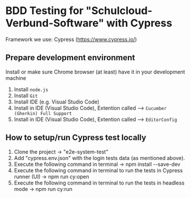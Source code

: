 # BDD Testing for "Schulcloud-Verbund-Software" with Cypress

Framework we use: Cypress (<https://www.cypress.io/>)

## Prepare development environment

Install or make sure Chrome browser (at least) have it in your development machine
1) Install `node.js`
2) Install `Git`
3) Install IDE (e.g. Visual Studio Code)
4) Install in IDE (Visual Studio Code), Extention called --> `Cucumber (Gherkin) Full Support`
5) Install in IDE (Visual Studio Code), Extention called --> `EditorConfig`

## How to setup/run Cypress test locally

1) Clone the project → "e2e-system-test"
2) Add "cypress.env.json" with the login tests data (as mentioned above).
3) Execute the following command in terminal → npm install --save-dev
4) Execute the following command in terminal to run the tests in Cypress runner (UI) → npm run cy:open
5) Execute the following command in terminal to run the tests in headless mode → npm run cy:run
